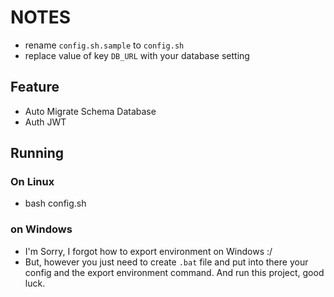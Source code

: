 # NOTES
* rename `config.sh.sample` to `config.sh`
* replace value of key `DB_URL` with your database setting

## Feature
* Auto Migrate Schema Database
* Auth JWT

## Running
### On Linux 
* bash config.sh

### on Windows
* I'm Sorry, I forgot how to export environment on Windows :/
* But, however you just need to create `.bat` file and put into there your config and the export environment command. And run this project, good luck.